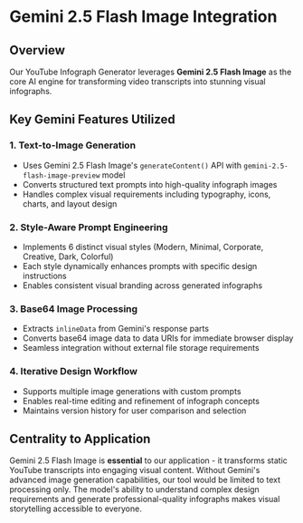 # Gemini 2.5 Flash Image Integration

## Overview
Our YouTube Infograph Generator leverages **Gemini 2.5 Flash Image** as the core AI engine for transforming video transcripts into stunning visual infographs.

## Key Gemini Features Utilized

### 1. **Text-to-Image Generation**
- Uses Gemini 2.5 Flash Image's `generateContent()` API with `gemini-2.5-flash-image-preview` model
- Converts structured text prompts into high-quality infograph images
- Handles complex visual requirements including typography, icons, charts, and layout design

### 2. **Style-Aware Prompt Engineering**
- Implements 6 distinct visual styles (Modern, Minimal, Corporate, Creative, Dark, Colorful)
- Each style dynamically enhances prompts with specific design instructions
- Enables consistent visual branding across generated infographs

### 3. **Base64 Image Processing**
- Extracts `inlineData` from Gemini's response parts
- Converts base64 image data to data URIs for immediate browser display
- Seamless integration without external file storage requirements

### 4. **Iterative Design Workflow**
- Supports multiple image generations with custom prompts
- Enables real-time editing and refinement of infograph concepts
- Maintains version history for user comparison and selection

## Centrality to Application
Gemini 2.5 Flash Image is **essential** to our application - it transforms static YouTube transcripts into engaging visual content. Without Gemini's advanced image generation capabilities, our tool would be limited to text processing only. The model's ability to understand complex design requirements and generate professional-quality infographs makes visual storytelling accessible to everyone.
